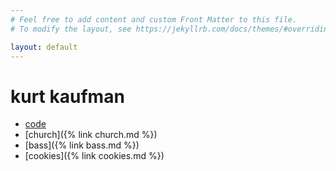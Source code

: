 ```yaml
---
# Feel free to add content and custom Front Matter to this file.
# To modify the layout, see https://jekyllrb.com/docs/themes/#overriding-theme-defaults

layout: default
---
```


# kurt kaufman
- [code](http://github.com/pretzilz)
- [church]({% link church.md %})
- [bass]({% link bass.md %})
- [cookies]({% link cookies.md %})